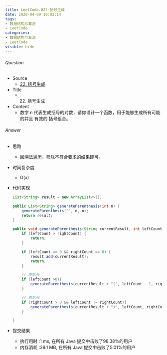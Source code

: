 ```yaml
---
title: LeetCode.022-括号生成
date: 2020-04-09 10:03:14
tags:
- 数据结构与算法
- LeetCode
categories:
- 数据结构与算法
- LeetCode
visible: hide
---
```

###### Question
- Source
	- [22. 括号生成](https://leetcode-cn.com/problems/generate-parentheses/) 
- Title
	- 22. 括号生成 
- Content
	- 数字 n 代表生成括号的对数，请你设计一个函数，用于能够生成所有可能的并且 有效的 括号组合。 
<!--more-->

###### Answer
- 思路
	- 回溯法遍历，筛除不符合要求的结果即可。 
- 时间复杂度
	- O(x) 	
- 代码实现

	```Java
    List<String> result = new ArrayList<>();

    public List<String> generateParenthesis(int n) {
        generateParenthesis("", n, n);
        return result;
    }

    public void generateParenthesis(String currentResult, int leftCount, int rightCount) {
        if (leftCount > rightCount) {
            return;
        }

        if (leftCount == 0 && rightCount == 0) {
            result.add(currentResult);
            return;
        }

        // 左括号
        if (leftCount >0){
            generateParenthesis(currentResult + "(", leftCount - 1, rightCount);
        }

        // 右括号
        if (rightCount > 0 && leftCount != rightCount){
            generateParenthesis(currentResult + ")", leftCount, rightCount - 1);
        }

    }
	```
- 提交结果
	- 执行用时 :1 ms, 在所有 Java 提交中击败了98.38%的用户
	- 内存消耗 :39.1 MB, 在所有 Java 提交中击败了5.01%的用户
